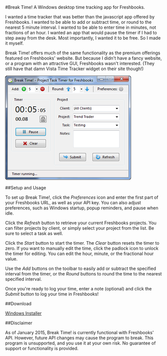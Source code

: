 #Break Time!
A Windows desktop time tracking app for Freshbooks.

I wanted a time tracker that was better than the javascript app offered by Freshbooks. I wanted to be able to add or subtract time, or round to the nearest 5 minute interval. I wanted to be able to enter time in minutes, not fractions of an hour. I wanted an app that would pause the timer if I had to step away from the desk. Most importantly, I wanted it to be free. So I made it myself.

Break Time! offers much of the same functionality as the premium offerings featured on Freshbooks' website. But because I didn't have a fancy website, or a program with an attractive GUI, Freshbooks wasn't interested. (They still have that damn Vista Time Tracker widget on their site though!)

![GUI](https://github.com/fuzzbomb7/breaktime/blob/master/Binaries/breaktime.png)

##Setup and Usage

To set up Break Time!, click the *Preferences* icon and enter the first part of your Freshbooks URL, as well as your API key. You can also adjust preferences, such as Windows startup, popup reminders, and pause when idle.

Click the *Refresh* button to retrieve your current Freshbooks projects. You can filter projects by client, or simply select your project from the list.  Be sure to select a task as well.

Click the *Start* button to start the timer. The *Clear* button resets the timer to zero. If you want to manually edit the time, click the padlock icon to unlock the timer for editing. You can edit the hour, minute, or the fractional hour value.

Use the *Add* buttons on the toolbar to easily add or subtract the specified interval from the timer, or the *Round* buttons to round the time to the nearest specified interval.

Once you're ready to log your time, enter a note (optional) and click the *Submit* button to log your time in Freshbooks!

##Download

[Windows Installer](https://github.com/fuzzbomb7/breaktime/blob/master/Binaries/breaktime.msi)

##Disclaimer

As of January 2015, Break Time! is currently functional with Freshbooks' API. However, future API changes may cause the program to break. This program is unsupported, and you use it at your own risk. No guarantee of support or functionality is provided.
